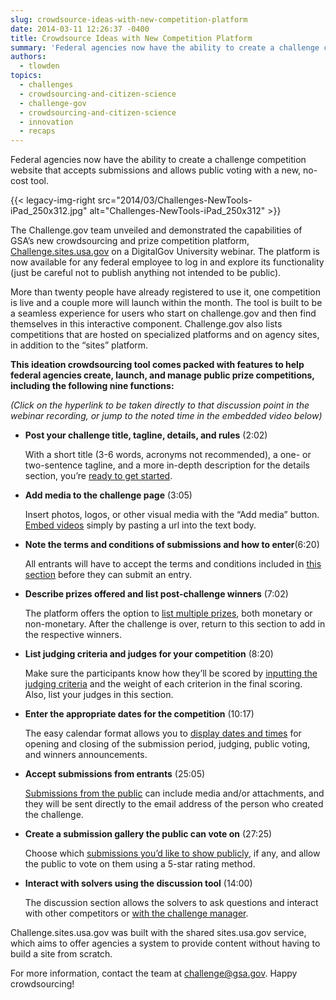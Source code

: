 ```yaml
---
slug: crowdsource-ideas-with-new-competition-platform
date: 2014-03-11 12:26:37 -0400
title: Crowdsource Ideas with New Competition Platform
summary: 'Federal agencies now have the ability to create a challenge competition website that accepts submissions and allows public voting with a new, no-cost tool. The Challenge.gov team unveiled and demonstrated the capabilities of GSA’s new crowdsourcing and prize competition platform, Challenge.sites.usa.gov on a DigitalGov University webinar. The platform is now available for any'
authors:
  - tlowden
topics:
  - challenges
  - crowdsourcing-and-citizen-science
  - challenge-gov
  - crowdsourcing-and-citizen-science
  - innovation
  - recaps
---
```


Federal agencies now have the ability to create a challenge competition website that accepts submissions and allows public voting with a new, no-cost tool.

{{< legacy-img-right src="2014/03/Challenges-NewTools-iPad_250x312.jpg" alt="Challenges-NewTools-iPad_250x312" >}}

The Challenge.gov team unveiled and demonstrated the capabilities of GSA’s new crowdsourcing and prize competition platform, <a href="https://www.challenge.gov/" target="_blank">Challenge.sites.usa.gov</a> on a DigitalGov University webinar. The platform is now available for any federal employee to log in and explore its functionality (just be careful not to publish anything not intended to be public).

More than twenty people have already registered to use it, one competition is live and a couple more will launch within the month. The tool is built to be a seamless experience for users who start on challenge.gov and then find themselves in this interactive component. Challenge.gov also lists competitions that are hosted on specialized platforms and on agency sites, in addition to the &#8220;sites&#8221; platform.

**This ideation crowdsourcing tool comes packed with features to help federal agencies create, launch, and manage public prize competitions, including the following nine functions:**

_(Click on the hyperlink to be taken directly to that discussion point in the webinar recording, or jump to the noted time in the embedded video below)_

  * **Post your challenge title, tagline, details, and rules** (2:02)

    With a short title (3-6 words, acronyms not recommended), a one- or two-sentence tagline, and a more in-depth description for the details section, you’re [ready to get started](http://www.youtube.com/watch?v=Yw58jVvppAw&feature=youtu.be&t=2m2s).

  * **Add media to the challenge page** (3:05)

    Insert photos, logos, or other visual media with the “Add media” button. [Embed videos](http://www.youtube.com/watch?v=Yw58jVvppAw&feature=youtu.be&t=3m5s) simply by pasting a url into the text body.

  * **Note the terms and conditions of submissions and how to enter**(6:20)

    All entrants will have to accept the terms and conditions included in [this section](http://www.youtube.com/watch?v=Yw58jVvppAw&feature=youtu.be&t=6m20s) before they can submit an entry.

  * **Describe prizes offered and list post-challenge winners** (7:02)
  
    The platform offers the option to [list multiple prizes](http://www.youtube.com/watch?v=Yw58jVvppAw&feature=youtu.be&t=7m2s), both monetary or non-monetary. After the challenge is over, return to this section to add in the respective winners.

  * **List judging criteria and judges for your competition** (8:20)
  
    Make sure the participants know how they’ll be scored by [inputting the judging criteria](http://www.youtube.com/watch?v=Yw58jVvppAw&feature=youtu.be&t=8m20s) and the weight of each criterion in the final scoring. Also, list your judges in this section.

  * **Enter the appropriate dates for the competition** (10:17)
  
    The easy calendar format allows you to [display dates and times](http://www.youtube.com/watch?v=Yw58jVvppAw&feature=youtu.be&t=10m17s) for opening and closing of the submission period, judging, public voting, and winners announcements.
  * **Accept submissions from entrants** (25:05)
  
    [Submissions from the public](http://www.youtube.com/watch?v=Yw58jVvppAw&feature=youtu.be&t=25m5s) can include media and/or attachments, and they will be sent directly to the email address of the person who created the challenge.

  * **Create a submission gallery the public can vote on** (27:25)
  
    Choose which [submissions you&#8217;d like to show publicly](http://www.youtube.com/watch?v=Yw58jVvppAw&feature=youtu.be&t=27m25s), if any, and allow the public to vote on them using a 5-star rating method.

  * **Interact with solvers using the discussion tool** (14:00)
  
    The discussion section allows the solvers to ask questions and interact with other competitors or [with the challenge manager](http://www.youtube.com/watch?v=Yw58jVvppAw&feature=youtu.be&t=14m).

Challenge.sites.usa.gov was built with the shared sites.usa.gov service, which aims to offer agencies a system to provide content without having to build a site from scratch.

For more information, contact the team at <challenge@gsa.gov>. Happy crowdsourcing!
